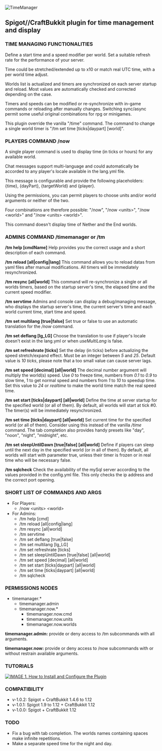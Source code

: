 ![TimeManager](http://imageshack.com/a/img922/9061/ECwdWj.png "TimeManager")

## Spigot//CraftBukkit plugin for time management and display


### TIME MANAGING FUNCTIONALITIES
Define a start time and a speed modifier per world. Set a suitable refresh rate for the performance of your server.

Time could be stretched/extended up to x10 or match real UTC time, with a per world time adjust.

Worlds list is actualized and timers are synchronized on each server startup and reload. Most values are automatically checked and corrected depending on the case.

Timers and speeds can be modified or re-synchronize with in-game commands or reloading after manually changes. Switching sync/async permit some useful original combinations for rpg or minigames.

This plugin override the vanilla "/time" command. The command to change a single world timer is "/tm set time \[ticks|daypart] \[world]".


### PLAYERS COMMAND /now <units> <world>
A single player command is used to display time (in ticks or hours) for any available world.

Chat messages support multi-language and could automatically be accorded to any player's locale available in the lang.yml file.

This message is configurable and provide the following placeholders: {time}, {dayPart}, {targetWorld} and {player}.

Using the permissions, you can permit players to choose units and/or world arguments or neither of the two.

Four combinations are therefore possible: "/now", "/now \<units>", "/now \<world>" and "/now \<units> \<world>".

This command doesn't display time of Nether and the End worlds.


### ADMINS COMMAND /timemanager or /tm
**/tm help \[cmdName]** Help provides you the correct usage and a short description of each command.

**/tm reload \[all|config|lang]** This command allows you to reload datas from yaml files after manual modifications. All timers will be immediately resynchronized.

**/tm resync \[all|world]** This command will re-synchronize a single or all worlds timers, based on the startup server's time, the elapsed time and the current speed modifier.

**/tm servtime** Admins and console can display a debug/managing message, who displays the startup server's time, the current server's time and each world current time, start time and speed.

**/tm set multilang \[true|false]** Set true or false to use an automatic translation for the _/now_ command.

**/tm set deflang \[lg_LG]** Choose the translation to use if player's locale doesn't exist in the lang.yml or when _useMultiLang_ is false.

**/tm set refreshrate \[ticks]** Set the delay (in ticks) before actualizing the speed stretch/expand effect. Must be an integer between _5_ and _25_. Default value is _10 ticks_, please note that a too small value can cause server lags.

**/tm set speed \[decimal] \[all|world]** The decimal number argument will multiply the world(s) speed. Use _0_ to freeze time, numbers from _0.1_ to _0.9_ to slow time, 1 to get normal speed and numbers from _1_ to _10_ to speedup time. Set this value to _24_ or _realtime_ to make the world time match the real speed time.

**/tm set start \[ticks|daypart] \[all|world]** Define the time at server startup for the specified world (or all of them). By default, all worlds will start at tick \#0. The timer(s) will be immediately resynchronized.

**/tm set time \[ticks|daypart] \[all|world]** Set current time for the specified world (or all of them). Consider using this instead of the vanilla _/time_ command. The tab completion also provides handy presets like "day", "noon", "night", "midnight", etc.

**/tm set sleepUntilDawn \[true|false] \[all|world]** Define if players can sleep until the next day in the specified world (or in all of them). By default, all worlds will start with parameter true, unless their timer is frozen or in real time who will be necessary false.

**/tm sqlcheck** Check the availability of the mySql server according to the values provided in the config.yml file. This only checks the ip address and the correct port opening.


### SHORT LIST OF COMMANDS AND ARGS
- For Players:
  - /now \<units> \<world>
- For Admins:
  - /tm help \[cmd]
  - /tm reload \[all|config|lang]
  - /tm resync \[all|world]
  - /tm servtime
  - /tm set deflang \[true|false]
  - /tm set multilang \[lg_LG]
  - /tm set refreshrate \[ticks]
  - /tm set sleepUntilDawn \[true|false] \[all|world]
  - /tm set speed \[decimal] \[all|world]
  - /tm set start \[ticks|daypart] \[all|world]
  - /tm set time \[ticks|daypart] \[all|world]
  - /tm sqlcheck


### PERMISSIONS NODES
- timemanager.*
  - timemanager.admin
  - timemanager.now.*
    - timemanager.now.cmd
    - timemanager.now.units
    - timemanager.now.worlds

**timemanager.admin:** provide or deny access to /tm subcommands with all arguments.

**timemanager.now:** provide or deny access to /now subcommands with or without restrain available arguments.

### TUTORIALS
[![IMAGE 1. How to Install and Configure the Plugin](http://imageshack.com/a/img924/8047/gxPi0W.png)](https://www.youtube.com/playlist?list=PLPTZNgSLmtr9PxHD_7Y2VFhbSqH8gKBad)

### COMPATIBILITY
* v-1.0.2: Spigot + CraftBukkit 1.4.6 to 1.12
* v-1.0.1: Spigot 1.9 to 1.12 + CraftBukkit 1.12
* v-1.0.0: Spigot + CraftBukkit 1.12

### TODO
* Fix a bug with tab completion. The worlds names containing spaces make infinite repetitions.
* Make a separate speed time for the night and day.

